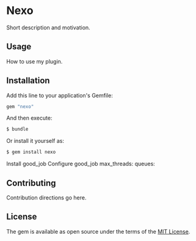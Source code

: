 # Nexo
Short description and motivation.

## Usage
How to use my plugin.

## Installation
Add this line to your application's Gemfile:

```ruby
gem "nexo"
```

And then execute:
```bash
$ bundle
```

Or install it yourself as:
```bash
$ gem install nexo
```

Install good_job
Configure good_job
    max_threads:
    queues:

## Contributing
Contribution directions go here.

## License
The gem is available as open source under the terms of the [MIT License](https://opensource.org/licenses/MIT).
